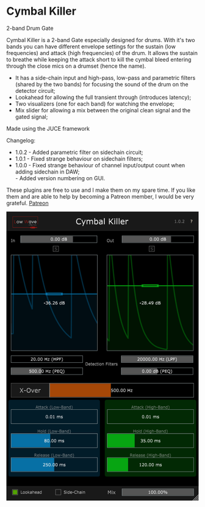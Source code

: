 # Cymbal Killer
2-band Drum Gate

Cymbal Killer is a 2-band Gate especially designed for drums. 
With it's two bands you can have different envelope settings for the sustain (low frequencies) and attack (high frequencies) of the drum.
It allows the sustain to breathe while keeping the attack short to kill the cymbal bleed entering through the close mics on a drumset (hence the name).

- It has a side-chain input and high-pass, low-pass and parametric filters (shared by the two bands) for focusing the sound of the drum on the detector circuit;
- Lookahead for allowing the full transient through (introduces latency);
- Two visualizers (one for each band) for watching the envelope;
- Mix slider for allowing a mix between the original clean signal and the gated signal;

Made using the JUCE framework

Changelog:
- 1.0.2 - Added parametric filter on sidechain circuit; <br />
- 1.0.1 - Fixed strange behaviour on sidechain filters; <br />
- 1.0.0 - Fixed strange behaviour of channel input/output count when adding sidechain in DAW; <br />
        - Added version numbering on GUI.
        
These plugins are free to use and I make them on my spare time. If you like them and are able to help by becoming a Patreon member, I would be very grateful.
[Patreon](https://www.patreon.com/lowwavestudios)

![Screenshot](CymballKiller.png)
